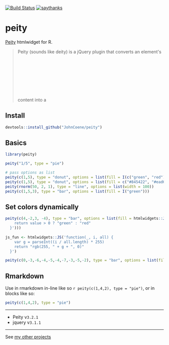 [![Build Status](https://travis-ci.org/JohnCoene/peity.svg?branch=master)](https://travis-ci.org/JohnCoene/peity)
[![saythanks](https://img.shields.io/badge/say-thanks-ff69b4.svg)](https://saythanks.io/to/JohnCoene)

# peity

[Peity](http://benpickles.github.io/peity/) htmlwidget for R.

> Peity (sounds like deity) is a jQuery plugin that converts an element's content into a <svg> mini pie  donut  line or bar chart  and is compatible with any browser that supports <svg>: Chrome, Firefox, IE9+, Opera, Safari.

## Install

```R
devtools::install_github("JohnCoene/peity")
```

## Basics

```R
library(peity)

peity("1/5", type = "pie")

# pass options as list
peity(c(1,5), type = "donut", options = list(fill = I(c("green", "red")), radius = 100))
peity(c(1,5), type = "donut", options = list(fill = c("#845422", "#ead61c"), radius = 50, innerRadius = 40))
peity(rnorm(50, 2, 1), type = "line", options = list(width = 100))
peity(c(1,5,3), type = "bar", options = list(fill = I("green")))
```

## Set colors dynamically

```R
peity(c(4,-2,3, -4), type = "bar", options = list(fill = htmlwidgets::JS('function(value) {
    return value > 0 ? "green" : "red"
  }')))
  
js_fun <- htmlwidgets::JS('function(_, i, all) {
    var g = parseInt((i / all.length) * 255)
    return "rgb(255, " + g + ", 0)"
  }')

peity(c(0,-3,-6,-4,-5,-4,-7,-3,-5,-2), type = "bar", options = list(fill = js_fun))
```

## Rmarkdown

Use in rmarkdown in-line like so ``r peity(c(1,4,2), type = "pie")``, or in blocks like so:

```R
peity(c(1,4,2), type = "pie")
```

-----------------------------------------------

* Peity v`3.2.1`
* jquery v`3.1.1`

-----------------------------------------------

See [my other projects](http://johncoene.github.io/projects/)
